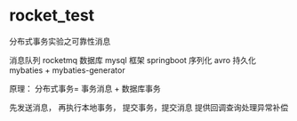 # rocket_test
分布式事务实验之可靠性消息

消息队列  rocketmq
数据库  mysql
框架  springboot
序列化  avro
持久化  mybaties + mybaties-generator

原理： 分布式事务= 事务消息 + 数据库事务

先发送消息， 再执行本地事务， 提交事务，提交消息
提供回调查询处理异常补偿
